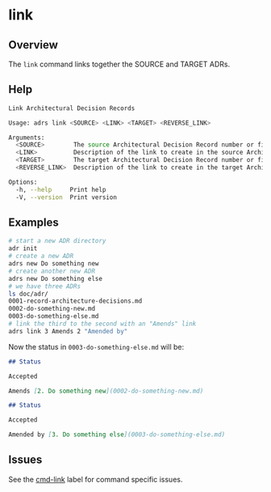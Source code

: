 # link

## Overview

The `link` command links together the SOURCE and TARGET ADRs.

## Help

```sh
Link Architectural Decision Records

Usage: adrs link <SOURCE> <LINK> <TARGET> <REVERSE_LINK>

Arguments:
  <SOURCE>        The source Architectural Decision Record number or file name match
  <LINK>          Description of the link to create in the source Architectural Decision Record
  <TARGET>        The target Architectural Decision Record number or file name match
  <REVERSE_LINK>  Description of the link to create in the target Architectural Decision Record

Options:
  -h, --help     Print help
  -V, --version  Print version
```

## Examples

```sh
# start a new ADR directory
adr init
# create a new ADR
adrs new Do something new
# create another new ADR
adrs new Do something else
# we have three ADRs
ls doc/adr/
0001-record-architecture-decisions.md
0002-do-something-new.md
0003-do-something-else.md
# link the third to the second with an "Amends" link
adrs link 3 Amends 2 "Amended by"
```

Now the status in `0003-do-something-else.md` will be:

```markdown
## Status

Accepted

Amends [2. Do something new](0002-do-something-new.md)
```

```markdown
## Status

Accepted

Amended by [3. Do something else](0003-do-something-else.md)
```

## Issues

See the [cmd-link](https://github.com/joshrotenberg/adrs/labels/cmd-link) label for command specific issues.
